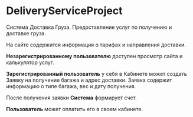 # DeliveryServiceProject
Система Доставка Груза. 
Предоставление услуг по получению и доставке груза. 

На сайте содержится информация о тарифах и направления доставки. 

**Незарегистрированному пользователю** доступен просмотр сайта и калькулятор услуг. 

**Зарегистрированный пользователь** у себя в Кабинете может создать Заявку на получение багажа и адрес доставки. Заявка содержит информацию о типе багажа, вес и дату получения. 

После получения заявки **Система** формирует счет. 

**Пользователь** может оплатить его в своем кабинете.